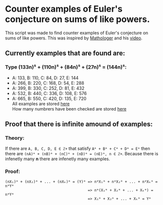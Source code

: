 # Counter examples of Euler's conjecture on sums of like powers.   
This script was made to find counter examples of Euler's conjecture on sums of like powers. This was inspired by [Mathologer](https://www.youtube.com/c/Mathologer) and his [video](https://www.youtube.com/watch?v=AO-W5aEJ3Wg&t=1161s).
## Currently examples that are found are:   
### Type (133n)⁵ + (110n)⁵ + (84n)⁵ + (27n)⁵ = (144n)⁵:   
* A: 133, B: 110, C: 84, D: 27, E: 144
* A: 266, B: 220, C: 168, D: 54, E: 288
* A: 399, B: 330, C: 252, D: 81, E: 432
* A: 532, B: 440, C: 336, D: 108, E: 576
* A: 665, B: 550, C: 420, D: 135, E: 720   
All examples are stored [here](https://github.com/Kirill-iceland/counter_examples/blob/master/data/pow5.json)  
How many numbrers have been checked are stored [here](https://github.com/Kirill-iceland/counter_examples/blob/master/data/info_pow5.json)
## Proof that there is infinite amound of examples:
### Theory:
If there are `A, B, C, D, E ∈ ℤ+` that satisfy `Aᵐ + Bᵐ + Cᵐ + Dᵐ = Eᵐ` then there are `(nA)ᵐ + (nB)ᵐ + (nC)ᵐ + (nD)ᵐ = (nE)ᵐ, n ∈ ℤ+`. 
Because there is infenetly many **n** there are infenetly many examples.
### Proof:
```
(nX₁)ᵐ + (nX₂)ᵐ + ... + (nXₖ)ᵐ = (Y)ᵐ => nᵐX₁ᵐ + nᵐX₂ᵐ + ... + nᵐXₖᵐ = nᵐYᵐ   
                                      => nᵐ(X₁ᵐ + X₂ᵐ + ... + Xₖᵐ) = nᵐYᵐ  
                                      => X₁ᵐ + X₂ᵐ + ... + Xₖᵐ = Yᵐ  
```
